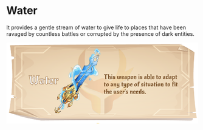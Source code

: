 # Water

It provides a gentle stream of water to give life to places that have been ravaged by countless battles or corrupted by the presence of dark entities.

![](../../../../.gitbook/assets/water.png)
